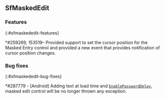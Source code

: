 ## SfMaskedEdit

### Features
{:#sfmaskededit-features}

*\#259269, 153519– Provided support to set the cursor position for the Masked Entry control and provided a new event that provides notification of cursor position changes.

### Bug fixes
{:#sfmaskededit-bug-fixes}

*\#287779 - [Android] Adding text at load time and [`EnablePasswordDelay`](https://help.syncfusion.com/xamarin/masked-entry/show-password-character#password-delay), masked edit control will be no longer thrown any exception.
